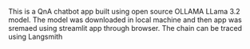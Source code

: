 This is a QnA chatbot app built using open source OLLAMA LLama 3.2 model.
The model was downloaded in local machine and then app was sremaed using streamlit app through browser.
The chain can be traced using Langsmith
